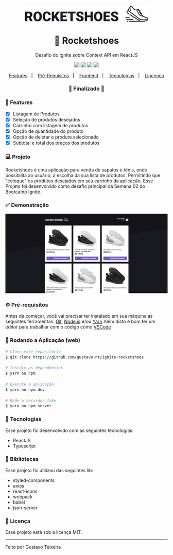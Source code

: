 <h4 align="center">
  <img src="https://github.com/gustavo-nt/ignite-rocketshoes/blob/master/src/assets/images/logo-github.svg" alt="logo" height="50"/>
</h4>

<h1 align="center">
    🚀 Rocketshoes
</h1>
<p align="center">Desafio do Ignite sobre Context API em ReactJS</p>

<p align="center">
  <img src="https://img.shields.io/badge/react%20version-16.13.1-informational"/>
  <img src="https://img.shields.io/badge/score-10.00-important" />
  <img src="https://img.shields.io/badge/last%20commit-november-blue" />
  <img src="https://img.shields.io/badge/license-MIT-success"/>
</p>

<p align="center">
  <a href="#-features">Features</a>&nbsp;&nbsp;&nbsp;|&nbsp;&nbsp;&nbsp;
  <a href="#-pré-requisitos">Pré-Requisitos</a>&nbsp;&nbsp;&nbsp;|&nbsp;&nbsp;&nbsp;
  <a href="#-rodando-a-aplicação-web">Frontend</a>&nbsp;&nbsp;&nbsp;|&nbsp;&nbsp;&nbsp;
  <a href="#-tecnologias">Tecnologias</a>&nbsp;&nbsp;&nbsp;|&nbsp;&nbsp;&nbsp;
  <a href="#-licença">Lincença</a>
</p>

<h3 align="center"> 
🚧  Finalizado  🚧
</h3>

### 📎 Features 

- [x] Listagem de Produtos
- [x] Seleção de produtos desejados
- [x] Carrinho com listagem de produtos
- [x] Opção de quantidade do produto
- [x] Opção de deletar o produto selecionado
- [x] Subtotal e total dos preços dos produtos

### 💻 Projeto
Rocketshoes é uma aplicação para venda de sapatos e tênis, onde possibilita ao usuário, a escolha da sua lista de produtos. Permitindo que "coloque" os produtos desejados em seu carrinho da aplicação. Esse Projeto foi desenvolvido como desafio principal da Semana 02 do Bootcamp Ignite.

### ✅ Demonstração
<img src="https://github.com/gustavo-nt/ignite-rocketshoes/blob/master/src/assets/images/home.png" />

### ⚙ Pré-requisitos

Antes de começar, você vai precisar ter instalado em sua máquina as seguintes ferramentas:
[Git](https://git-scm.com), [Node.js](https://nodejs.org/en/) e/ou [Yarn](https://https://yarnpkg.com/) 
Além disto é bom ter um editor para trabalhar com o código como [VSCode](https://code.visualstudio.com/)

### 📗 Rodando a Aplicação (web)

```bash
# Clone este repositório
$ git clone https://github.com/gustavo-nt/ignite-rocketshoes

# Instale as dependências
$ yarn ou npm

# Execute a aplicação
$ yarn ou npm dev

# Rode o servidor fake
$ yarn ou npm server
```

### 🚀 Tecnologias

Esse projeto foi desenvolvido com as seguintes tecnologias:

- ReactJS
- Typescript

### 📕 Bibliotecas

Esse projeto foi utilizou das seguintes lib:

- styled-components
- axios
- react-icons
- webpack
- babel
- json-server

### 📝 Licença

Esse projeto está sob a licença MIT.

<hr/>

Feito por Gustavo Teixeira
